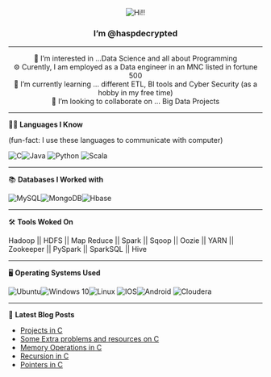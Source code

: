 
 <p align="center"> <img src="https://media.giphy.com/media/Zmf45OJrZeu7roz4xA/giphy.gif" alt="Hi!!"/> </p> 
<h3 align="center">I’m @haspdecrypted </h3> 

---

<p align="center"> 👀 I’m interested in ...Data Science and all about Programming <br>
  ⚙️ Curently, I am employed as a Data engineer in an MNC listed in fortune 500 <br>
  🌱 I’m currently learning ... different ETL, BI tools and Cyber Security (as a hobby in my free time) <br>
💞️ I’m looking to collaborate on ... Big Data Projects <br> </p>

---

👨‍💻 **Languages I Know**

(fun-fact: I use these languages to communicate with computer)

<img alt="C" src="https://img.shields.io/badge/c-%2300599C.svg?style=for-the-badge&logo=c&logoColor=white"/><img alt="Java" src="https://img.shields.io/badge/java-%23ED8B00.svg?style=for-the-badge&logo=java&logoColor=white"/>
<img alt="Python" src="https://img.shields.io/badge/python-%2314354C.svg?style=for-the-badge&logo=python&logoColor=white"/>
<img alt="Scala" src="https://img.shields.io/badge/scala-%23DC322F.svg?style=for-the-badge&logo=scala&logoColor=white"/>

---

📚 **Databases I Worked with**

<img alt="MySQL" src="https://img.shields.io/badge/mysql-%2300f.svg?style=for-the-badge&logo=mysql&logoColor=white"/><img alt="MongoDB" src ="https://img.shields.io/badge/MongoDB-%234ea94b.svg?style=for-the-badge&logo=mongodb&logoColor=white"/><img alt="Hbase" src="https://img.shields.io/badge/Hbase-%23<Yellow>.svg?style=for-the-badge&logo=<Hbase>&logoColor=<logo-color>" alt="Hbase"/>

---

🛠️ **Tools Woked On**

Hadoop || HDFS || Map Reduce || Spark || Sqoop || Oozie || YARN || Zookeeper || PySpark || SparkSQL || Hive

---

🖥️ **Operating Systems Used**

<img alt="Ubuntu" src="https://img.shields.io/badge/Ubuntu-E95420?style=for-the-badge&logo=ubuntu&logoColor=white" /><img alt="Windows 10" src="https://img.shields.io/badge/Windows-0078D6?style=for-the-badge&logo=windows&logoColor=white" /><img alt="Linux" src="https://img.shields.io/badge/Linux-FCC624?style=for-the-badge&logo=linux&logoColor=black">
<img alt="IOS" src="https://img.shields.io/badge/iOS-000000?style=for-the-badge&logo=ios&logoColor=white"><img alt="Android" src="https://img.shields.io/badge/Android-3DDC84?style=for-the-badge&logo=android&logoColor=white" />   <img alt="Cloudera" src="https://img.shields.io/badge/Cloudera-%23<purple>.svg?style=for-the-badge&logo=<Cloudera>&logoColor=<cyan>" alt="Cloudera"/>

---

📕 **Latest Blog Posts**
<!-- BLOG-POST-LIST:START -->
- [Projects in C ](https://haspdecrypted-c.blogspot.com/2021/01/projects-in-c.html)
- [Some Extra problems and resources on C ](https://haspdecrypted-c.blogspot.com/2021/01/some-extra-problems-and-resources-on-c.html)
- [Memory Operations in C ](https://haspdecrypted-c.blogspot.com/2021/01/memory-operations-in-c.html)
- [Recursion in C ](https://haspdecrypted-c.blogspot.com/2021/01/recursion-in-c.html)
- [Pointers in C ](https://haspdecrypted-c.blogspot.com/2021/01/pointers-in-c.html)
<!-- BLOG-POST-LIST:END -->




<!---
haspdecrypted/haspdecrypted is a ✨ special ✨ repository because its `README.md` (this file) appears on your GitHub profile.
You can click the Preview link to take a look at your changes.
--->
